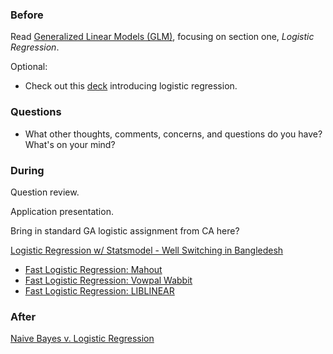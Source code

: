 ### Before

Read [Generalized Linear Models (GLM)](http://www.wright.edu/~thaddeus.tarpey/ES714glm.pdf), focusing on section one, _Logistic Regression_.

Optional:

 * Check out this [deck](http://www.mc.vanderbilt.edu/gcrc/workshop_files/2004-11-12.pdf) introducing logistic regression.


### Questions

 * What other thoughts, comments, concerns, and questions do you have? What's on your mind?


### During

Question review.

Application presentation.

Bring in standard GA logistic assignment from CA here?

[Logistic Regression w/ Statsmodel - Well Switching in Bangledesh](http://nbviewer.ipython.org/github/carljv/Will_it_Python/blob/master/ARM/ch5/arsenic_wells_switching.ipynb)

 * [Fast Logistic Regression: Mahout](https://cwiki.apache.org/MAHOUT/logistic-regression.html)
 * [Fast Logistic Regression: Vowpal Wabbit](https://github.com/JohnLangford/vowpal_wabbit/wiki)
 * [Fast Logistic Regression: LIBLINEAR](http://www.csie.ntu.edu.tw/~cjlin/liblinear/)

### After

[Naive Bayes v. Logistic Regression](http://www.cs.cmu.edu/~tom/mlbook/NBayesLogReg.pdf)
